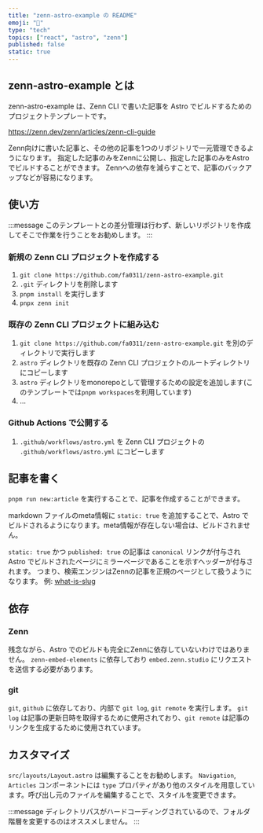 ```yaml
---
title: "zenn-astro-example の README"
emoji: "🐥"
type: "tech"
topics: ["react", "astro", "zenn"]
published: false
static: true
---
```


## zenn-astro-example とは

zenn-astro-example は、Zenn CLI で書いた記事を Astro でビルドするためのプロジェクトテンプレートです。

https://zenn.dev/zenn/articles/zenn-cli-guide

Zenn向けに書いた記事と、その他の記事を1つのリポジトリで一元管理できるようになります。
指定した記事のみをZennに公開し、指定した記事のみをAstroでビルドすることができます。
Zennへの依存を減らすことで、記事のバックアップなどが容易になります。

## 使い方

:::message
このテンプレートとの差分管理は行わず、新しいリポジトリを作成してそこで作業を行うことをお勧めします。
:::

### 新規の Zenn CLI プロジェクトを作成する

1. `git clone https://github.com/fa0311/zenn-astro-example.git`
1. `.git` ディレクトリを削除します
1. `pnpm install` を実行します
1. `pnpx zenn init`

### 既存の Zenn CLI プロジェクトに組み込む

1. `git clone https://github.com/fa0311/zenn-astro-example.git` を別のディレクトリで実行します
1. `astro` ディレクトリを既存の Zenn CLI プロジェクトのルートディレクトリにコピーします
1. `astro` ディレクトリをmonorepoとして管理するための設定を追加します(このテンプレートでは`pnpm workspaces`を利用しています)
1. ...

### Github Actions で公開する

1. `.github/workflows/astro.yml` を Zenn CLI プロジェクトの `.github/workflows/astro.yml` にコピーします

## 記事を書く

`pnpm run new:article` を実行することで、記事を作成することができます。

markdown ファイルのmeta情報に `static: true` を追加することで、Astro でビルドされるようになります。meta情報が存在しない場合は、ビルドされません。

`static: true` かつ `published: true` の記事は `canonical` リンクが付与され Astro でビルドされたページにミラーページであることを示すヘッダーが付与されます。
つまり、検索エンジンはZennの記事を正規のページとして扱うようになります。
例: [what-is-slug](/zenn-astro-example/articles/what-is-slug)

## 依存

### Zenn

残念ながら、Astro でのビルドも完全にZennに依存していないわけではありません。
`zenn-embed-elements` に依存しており `embed.zenn.studio` にリクエストを送信する必要があります。

### git

`git`, `github` に依存しており、内部で `git log`, `git remote` を実行します。
`git log` は記事の更新日時を取得するために使用されており、`git remote` は記事のリンクを生成するために使用されています。

## カスタマイズ

`src/layouts/Layout.astro` は編集することをお勧めします。
`Navigation`, `Articles` コンポーネントには `type` プロパティがあり他のスタイルを用意しています。呼び出し元のファイルを編集することで、スタイルを変更できます。

:::message
ディレクトリパスがハードコーディングされているので、フォルダ階層を変更するのはオススメしません。
:::
